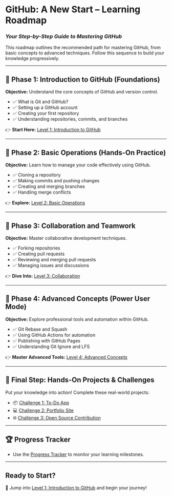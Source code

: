 
# **GitHub: A New Start – Learning Roadmap**  
### *Your Step-by-Step Guide to Mastering GitHub*  

This roadmap outlines the recommended path for mastering GitHub, from basic concepts to advanced techniques. Follow this sequence to build your knowledge progressively.

---

## 📌 **Phase 1: Introduction to GitHub (Foundations)**  
**Objective:** Understand the core concepts of GitHub and version control.  
- ✅ What is Git and GitHub?  
- ✅ Setting up a GitHub account  
- ✅ Creating your first repository  
- ✅ Understanding repositories, commits, and branches  

👉 **Start Here:** [Level 1: Introduction to GitHub](./guides/Level-1_Intro-to-GitHub/)  

---

## 📌 **Phase 2: Basic Operations (Hands-On Practice)**  
**Objective:** Learn how to manage your code effectively using GitHub.  
- ✅ Cloning a repository  
- ✅ Making commits and pushing changes  
- ✅ Creating and merging branches  
- ✅ Handling merge conflicts  

👉 **Explore:** [Level 2: Basic Operations](./guides/Level-2_Basic-Operations/)  

---

## 📌 **Phase 3: Collaboration and Teamwork**  
**Objective:** Master collaborative development techniques.  
- ✅ Forking repositories  
- ✅ Creating pull requests  
- ✅ Reviewing and merging pull requests  
- ✅ Managing issues and discussions  

👉 **Dive Into:** [Level 3: Collaboration](./guides/Level-3_Collaboration/)  

---

## 📌 **Phase 4: Advanced Concepts (Power User Mode)**  
**Objective:** Explore professional tools and automation within GitHub.  
- ✅ Git Rebase and Squash  
- ✅ Using GitHub Actions for automation  
- ✅ Publishing with GitHub Pages  
- ✅ Understanding Git Ignore and LFS  

👉 **Master Advanced Tools:** [Level 4: Advanced Concepts](./guides/Level-4_Advanced-Concepts/)  

---

## 🎯 **Final Step: Hands-On Projects & Challenges**  
Put your knowledge into action! Complete these real-world projects:  
- 📦 [Challenge 1: To-Do App](./challenges/Challenge-1_Todo-App/)  
- 💻 [Challenge 2: Portfolio Site](./challenges/Challenge-2_Portfolio-Site/)  
- 🌐 [Challenge 3: Open Source Contribution](./challenges/Challenge-3_Open-Source-Contribution/)  

---

## 🏆 **Progress Tracker**  
- Use the [Progress Tracker](./progress-tracker.md) to monitor your learning milestones. 

---

## **Ready to Start?**  
🚀 Jump into [Level 1: Introduction to GitHub](./guides/Level-1_Intro-to-GitHub/) and begin your journey!  

